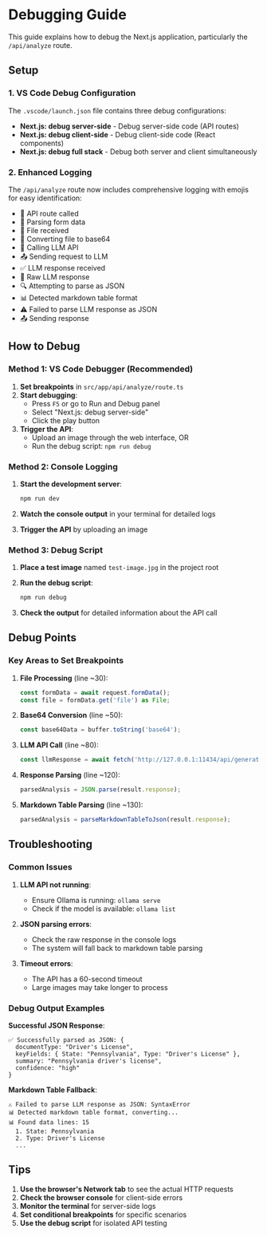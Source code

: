 # Debugging Guide

This guide explains how to debug the Next.js application, particularly the `/api/analyze` route.

## Setup

### 1. VS Code Debug Configuration

The `.vscode/launch.json` file contains three debug configurations:

- **Next.js: debug server-side** - Debug server-side code (API routes)
- **Next.js: debug client-side** - Debug client-side code (React components)
- **Next.js: debug full stack** - Debug both server and client simultaneously

### 2. Enhanced Logging

The `/api/analyze` route now includes comprehensive logging with emojis for easy identification:

- 🚀 API route called
- 📝 Parsing form data
- 📁 File received
- 🔄 Converting file to base64
- 🤖 Calling LLM API
- 📤 Sending request to LLM
- ✅ LLM response received
- 📄 Raw LLM response
- 🔍 Attempting to parse as JSON
- 📊 Detected markdown table format
- ⚠️ Failed to parse LLM response as JSON
- 📤 Sending response

## How to Debug

### Method 1: VS Code Debugger (Recommended)

1. **Set breakpoints** in `src/app/api/analyze/route.ts`
2. **Start debugging**:
   - Press `F5` or go to Run and Debug panel
   - Select "Next.js: debug server-side"
   - Click the play button
3. **Trigger the API**:
   - Upload an image through the web interface, OR
   - Run the debug script: `npm run debug`

### Method 2: Console Logging

1. **Start the development server**:

   ```bash
   npm run dev
   ```

2. **Watch the console output** in your terminal for detailed logs

3. **Trigger the API** by uploading an image

### Method 3: Debug Script

1. **Place a test image** named `test-image.jpg` in the project root

2. **Run the debug script**:

   ```bash
   npm run debug
   ```

3. **Check the output** for detailed information about the API call

## Debug Points

### Key Areas to Set Breakpoints

1. **File Processing** (line ~30):

   ```typescript
   const formData = await request.formData();
   const file = formData.get('file') as File;
   ```

2. **Base64 Conversion** (line ~50):

   ```typescript
   const base64Data = buffer.toString('base64');
   ```

3. **LLM API Call** (line ~80):

   ```typescript
   const llmResponse = await fetch('http://127.0.0.1:11434/api/generate', {
   ```

4. **Response Parsing** (line ~120):

   ```typescript
   parsedAnalysis = JSON.parse(result.response);
   ```

5. **Markdown Table Parsing** (line ~130):
   ```typescript
   parsedAnalysis = parseMarkdownTableToJson(result.response);
   ```

## Troubleshooting

### Common Issues

1. **LLM API not running**:

   - Ensure Ollama is running: `ollama serve`
   - Check if the model is available: `ollama list`

2. **JSON parsing errors**:

   - Check the raw response in the console logs
   - The system will fall back to markdown table parsing

3. **Timeout errors**:
   - The API has a 60-second timeout
   - Large images may take longer to process

### Debug Output Examples

**Successful JSON Response**:

```
✅ Successfully parsed as JSON: {
  documentType: "Driver's License",
  keyFields: { State: "Pennsylvania", Type: "Driver's License" },
  summary: "Pennsylvania driver's license",
  confidence: "high"
}
```

**Markdown Table Fallback**:

```
⚠️ Failed to parse LLM response as JSON: SyntaxError
📊 Detected markdown table format, converting...
📊 Found data lines: 15
  1. State: Pennsylvania
  2. Type: Driver's License
  ...
```

## Tips

1. **Use the browser's Network tab** to see the actual HTTP requests
2. **Check the browser console** for client-side errors
3. **Monitor the terminal** for server-side logs
4. **Set conditional breakpoints** for specific scenarios
5. **Use the debug script** for isolated API testing
